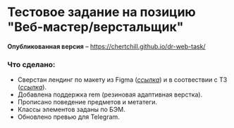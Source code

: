 # Тестовое задание на позицию "Веб-мастер/верстальщик"

**Опубликованная версия** – https://chertchill.github.io/dr-web-task/

### Что сделано:
- Сверстан лендинг по макету из Figma ([*ссылка*](https://www.figma.com/file/ZbO9i7y6g8YJWSwNkodFgm/Dr.Web_Frontend_Test?type=design&node-id=0%3A1&mode=design&t=wEPlADWGrT62oYul-1)) и в соотвествии с ТЗ ([*ссылка*](https://tanya-d.notion.site/Frontend-77de4f343be14c678e7be5db5b7e955c)).
- Добавлена поддержка rem (резиновая адаптивная верстка).
- Прописано поведение предметов и метатеги.
- Классы элементов заданы по БЭМ.
- Обновлено превью для Telegram.
